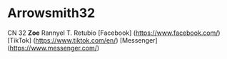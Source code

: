 # Arrowsmith32
CN 32 **Zoe** Rannyel T. Retubio
[Facebook] (https://www.facebook.com/)
[TikTok] (https://www.tiktok.com/en/)
[Messenger] (https://www.messenger.com/)
